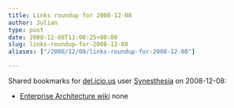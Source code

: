 ```yaml
---
title: Links roundup for 2008-12-08
author: Julian
type: post
date: 2008-12-08T11:00:25+00:00
slug: links-roundup-for-2008-12-08 
aliases: ["/2008/12/08/links-roundup-for-2008-12-08"]

---
```

Shared bookmarks for [del.icio.us][1] user [Synesthesia][2] on 2008-12-08:

  * [Enterprise Architecture wiki][3] 
    none</li> </ul>

 [1]: https://del.icio.us/
 [2]: https://del.icio.us/synesthesia
 [3]: https://iea.wikidot.com/